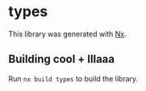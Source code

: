# types

This library was generated with [Nx](https://nx.dev).

## Building cool + lllaaa

Run `nx build types` to build the library.
